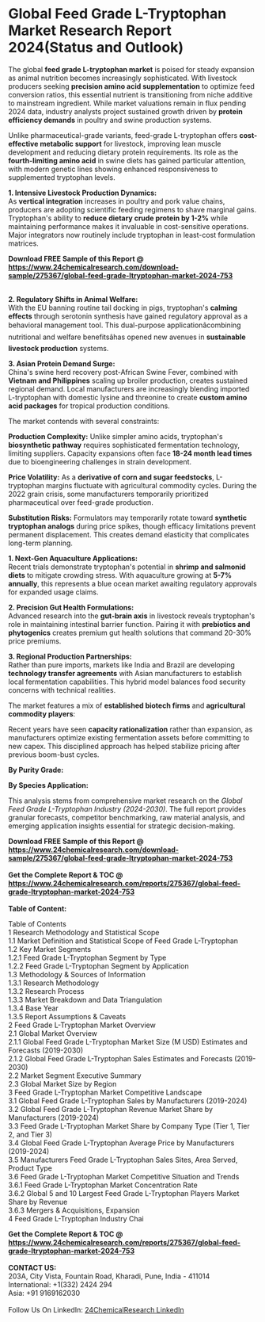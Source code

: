 <h1>Global Feed Grade L-Tryptophan Market Research Report 2024(Status and Outlook)</h1><p>The global <strong>feed grade L-tryptophan market</strong> is poised for steady expansion as animal nutrition becomes increasingly sophisticated. With livestock producers seeking <strong>precision amino acid supplementation</strong> to optimize feed conversion ratios, this essential nutrient is transitioning from niche additive to mainstream ingredient. While market valuations remain in flux pending 2024 data, industry analysts project sustained growth driven by <strong>protein efficiency demands</strong> in poultry and swine production systems.</p><p>Unlike pharmaceutical-grade variants, feed-grade L-tryptophan offers <strong>cost-effective metabolic support</strong> for livestock, improving lean muscle development and reducing dietary protein requirements. Its role as the <strong>fourth-limiting amino acid</strong> in swine diets has gained particular attention, with modern genetic lines showing enhanced responsiveness to supplemented tryptophan levels.</p><p><strong>1. Intensive Livestock Production Dynamics:</strong><br>
As <strong>vertical integration</strong> increases in poultry and pork value chains, producers are adopting scientific feeding regimens to shave marginal gains. Tryptophan's ability to <strong>reduce dietary crude protein by 1-2%</strong> while maintaining performance makes it invaluable in cost-sensitive operations. Major integrators now routinely include tryptophan in least-cost formulation matrices.</p><div><b>Download FREE Sample of this Report @ 
            <a href="https://www.24chemicalresearch.com/download-sample/275367/global-feed-grade-ltryptophan-market-2024-753">
            https://www.24chemicalresearch.com/download-sample/275367/global-feed-grade-ltryptophan-market-2024-753</a></b></div><br><p><strong>2. Regulatory Shifts in Animal Welfare:</strong><br>
With the EU banning routine tail docking in pigs, tryptophan's <strong>calming effects</strong> through serotonin synthesis have gained regulatory approval as a behavioral management tool. This dual-purpose applicationâcombining nutritional and welfare benefitsâhas opened new avenues in <strong>sustainable livestock production</strong> systems.</p><p><strong>3. Asian Protein Demand Surge:</strong><br>
China's swine herd recovery post-African Swine Fever, combined with <strong>Vietnam and Philippines</strong> scaling up broiler production, creates sustained regional demand. Local manufacturers are increasingly blending imported L-tryptophan with domestic lysine and threonine to create <strong>custom amino acid packages</strong> for tropical production conditions.</p><p>The market contends with several constraints:</p><p><strong>Production Complexity:</strong> Unlike simpler amino acids, tryptophan's <strong>biosynthetic pathway</strong> requires sophisticated fermentation technology, limiting suppliers. Capacity expansions often face <strong>18-24 month lead times</strong> due to bioengineering challenges in strain development.</p><p><strong>Price Volatility:</strong> As a <strong>derivative of corn and sugar feedstocks</strong>, L-tryptophan margins fluctuate with agricultural commodity cycles. During the 2022 grain crisis, some manufacturers temporarily prioritized pharmaceutical over feed-grade production.</p><p><strong>Substitution Risks:</strong> Formulators may temporarily rotate toward <strong>synthetic tryptophan analogs</strong> during price spikes, though efficacy limitations prevent permanent displacement. This creates demand elasticity that complicates long-term planning.</p><p><strong>1. Next-Gen Aquaculture Applications:</strong><br>
Recent trials demonstrate tryptophan's potential in <strong>shrimp and salmonid diets</strong> to mitigate crowding stress. With aquaculture growing at <strong>5-7% annually</strong>, this represents a blue ocean market awaiting regulatory approvals for expanded usage claims.</p><p><strong>2. Precision Gut Health Formulations:</strong><br>
Advanced research into the <strong>gut-brain axis</strong> in livestock reveals tryptophan's role in maintaining intestinal barrier function. Pairing it with <strong>prebiotics and phytogenics</strong> creates premium gut health solutions that command 20-30% price premiums.</p><p><strong>3. Regional Production Partnerships:</strong><br>
Rather than pure imports, markets like India and Brazil are developing <strong>technology transfer agreements</strong> with Asian manufacturers to establish local fermentation capabilities. This hybrid model balances food security concerns with technical realities.</p><p>The market features a mix of <strong>established biotech firms</strong> and <strong>agricultural commodity players</strong>:</p><p>Recent years have seen <strong>capacity rationalization</strong> rather than expansion, as manufacturers optimize existing fermentation assets before committing to new capex. This disciplined approach has helped stabilize pricing after previous boom-bust cycles.</p><p><strong>By Purity Grade:</strong></p><p><strong>By Species Application:</strong></p><p>This analysis stems from comprehensive market research on the <em>Global Feed Grade L-Tryptophan Industry (2024-2030)</em>. The full report provides granular forecasts, competitor benchmarking, raw material analysis, and emerging application insights essential for strategic decision-making.</p><div><b>Download FREE Sample of this Report @ 
            <a href="https://www.24chemicalresearch.com/download-sample/275367/global-feed-grade-ltryptophan-market-2024-753">
            https://www.24chemicalresearch.com/download-sample/275367/global-feed-grade-ltryptophan-market-2024-753</a></b></div><br><div><b>Get the Complete Report & TOC @ 
            <a href="https://www.24chemicalresearch.com/reports/275367/global-feed-grade-ltryptophan-market-2024-753">
            https://www.24chemicalresearch.com/reports/275367/global-feed-grade-ltryptophan-market-2024-753</a></b></div><br>
            <b>Table of Content:</b><p>Table of Contents<br />
1 Research Methodology and Statistical Scope<br />
1.1 Market Definition and Statistical Scope of Feed Grade L-Tryptophan<br />
1.2 Key Market Segments<br />
1.2.1 Feed Grade L-Tryptophan Segment by Type<br />
1.2.2 Feed Grade L-Tryptophan Segment by Application<br />
1.3 Methodology & Sources of Information<br />
1.3.1 Research Methodology<br />
1.3.2 Research Process<br />
1.3.3 Market Breakdown and Data Triangulation<br />
1.3.4 Base Year<br />
1.3.5 Report Assumptions & Caveats<br />
2 Feed Grade L-Tryptophan Market Overview<br />
2.1 Global Market Overview<br />
2.1.1 Global Feed Grade L-Tryptophan Market Size (M USD) Estimates and Forecasts (2019-2030)<br />
2.1.2 Global Feed Grade L-Tryptophan Sales Estimates and Forecasts (2019-2030)<br />
2.2 Market Segment Executive Summary<br />
2.3 Global Market Size by Region<br />
3 Feed Grade L-Tryptophan Market Competitive Landscape<br />
3.1 Global Feed Grade L-Tryptophan Sales by Manufacturers (2019-2024)<br />
3.2 Global Feed Grade L-Tryptophan Revenue Market Share by Manufacturers (2019-2024)<br />
3.3 Feed Grade L-Tryptophan Market Share by Company Type (Tier 1, Tier 2, and Tier 3)<br />
3.4 Global Feed Grade L-Tryptophan Average Price by Manufacturers (2019-2024)<br />
3.5 Manufacturers Feed Grade L-Tryptophan Sales Sites, Area Served, Product Type<br />
3.6 Feed Grade L-Tryptophan Market Competitive Situation and Trends<br />
3.6.1 Feed Grade L-Tryptophan Market Concentration Rate<br />
3.6.2 Global 5 and 10 Largest Feed Grade L-Tryptophan Players Market Share by Revenue<br />
3.6.3 Mergers & Acquisitions, Expansion<br />
4 Feed Grade L-Tryptophan Industry Chai</p><div><b>Get the Complete Report & TOC @ 
            <a href="https://www.24chemicalresearch.com/reports/275367/global-feed-grade-ltryptophan-market-2024-753">
            https://www.24chemicalresearch.com/reports/275367/global-feed-grade-ltryptophan-market-2024-753</a></b></div><br><b>CONTACT US:</b><br>
            203A, City Vista, Fountain Road, Kharadi, Pune, India - 411014<br>
            International: +1(332) 2424 294<br>
            Asia: +91 9169162030 <br><br>
            Follow Us On LinkedIn: <a href="https://www.linkedin.com/company/24chemicalresearch/">24ChemicalResearch LinkedIn</a>